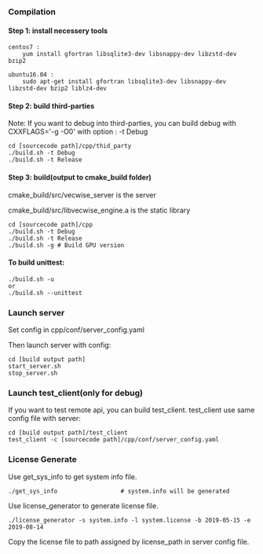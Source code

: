 ### Compilation
#### Step 1: install necessery tools

    centos7 : 
        yum install gfortran libsqlite3-dev libsnappy-dev libzstd-dev bzip2
        
    ubuntu16.04 : 
        sudo apt-get install gfortran libsqlite3-dev libsnappy-dev libzstd-dev bzip2 liblz4-dev

#### Step 2: build third-parties
Note: If you want to debug into third-parties, you can build debug with CXXFLAGS='-g -O0' with option 
: -t Debug

    cd [sourcecode path]/cpp/thid_party
    ./build.sh -t Debug
    ./build.sh -t Release
    
#### Step 3: build(output to cmake_build folder)
cmake_build/src/vecwise_server is the server

cmake_build/src/libvecwise_engine.a is the static library

    cd [sourcecode path]/cpp
    ./build.sh -t Debug
    ./build.sh -t Release
    ./build.sh -g # Build GPU version
    
#### To build unittest:
    
    ./build.sh -u
    or
    ./build.sh --unittest
    
    
### Launch server
Set config in cpp/conf/server_config.yaml

Then launch server with config:
    
    cd [build output path]
    start_server.sh
    stop_server.sh

### Launch test_client(only for debug)
If you want to test remote api, you can build test_client.
test_client use same config file with server:
    
    cd [build output path]/test_client
    test_client -c [sourcecode path]/cpp/conf/server_config.yaml

### License Generate
Use get_sys_info to get system info file.

    ./get_sys_info                  # system.info will be generated

Use license_generator to generate license file.

    ./license_generator -s system.info -l system.license -b 2019-05-15 -e 2019-08-14                 

Copy the license file to path assigned by license_path in server config file.